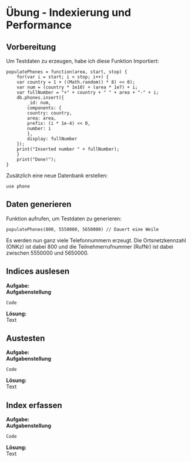 # Übung - Indexierung und Performance

## Vorbereitung

Um Testdaten zu erzeugen, habe ich diese Funktion Importiert:

```
populatePhones = function(area, start, stop) {
    for(var i = start; i < stop; i++) {
    var country = 1 + ((Math.random() * 8) << 0);
    var num = (country * 1e10) + (area * 1e7) + i;
    var fullNumber = "+" + country + " " + area + "-" + i;
    db.phones.insert({
        _id: num,
        components: {
        country: country,
        area: area,
        prefix: (i * 1e-4) << 0,
        number: i
        },
        display: fullNumber
    });
    print("Inserted number " + fullNumber);
    }
    print("Done!");
}
```

Zusätzlich eine neue Datenbank erstellen:

```
use phone
```



## Daten generieren

Funktion aufrufen, um Testdaten zu generieren:
```
populatePhones(800, 5550000, 5650000) // Dauert eine Weile
```

Es werden nun ganz viele Telefonnummern erzeugt. Die Ortsnetzkennzahl (ONKz) ist dabei 800 und die Teilnehmerrufnummer (RufNr) ist dabei zwischen 5550000 und 5650000.

## Indices auslesen

**Aufgabe:**  
**Aufgabenstellung**

```
Code
```

**Lösung:**  
Text

## Austesten

**Aufgabe:**  
**Aufgabenstellung**

```
Code
```

**Lösung:**  
Text

## Index erfassen

**Aufgabe:**  
**Aufgabenstellung**

```
Code
```

**Lösung:**  
Text